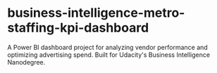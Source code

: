# business-intelligence-metro-staffing-kpi-dashboard
A Power BI dashboard project for analyzing vendor performance and optimizing advertising spend. Built for Udacity's Business Intelligence Nanodegree.
